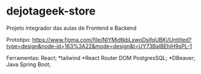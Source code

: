 # dejotageek-store
Projeto integrador das aulas de Frontend e Backend

Prototipo: https://www.figma.com/file/NlYMidtkbLxwoDsifqUBKj/Untitled?type=design&node-id=163%3A22&mode=design&t=UY73BaIBEhiH9sPL-1

Ferramentas:
React;
  *tailwind
  *React Router DOM
PostgresSQL;
  *DBeaver;
Java Spring Boot;

